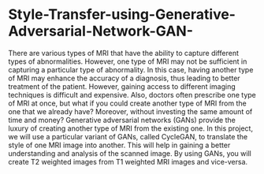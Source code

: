 # Style-Transfer-using-Generative-Adversarial-Network-GAN-
There are various types of MRI that have the ability to capture different types of abnormalities. 
However, one type of MRI may not be sufficient in capturing a particular type of abnormality. 
In this case, having another type of MRI may enhance the accuracy of a diagnosis, thus leading to better treatment of the patient.
However, gaining access to different imaging techniques is difficult and expensive. 
Also, doctors often prescribe one type of MRI at once, but what if you could create another type of MRI from the one that we already have? 
Moreover, without investing the same amount of time and money?
Generative adversarial networks (GANs) provide the luxury of creating another type of MRI from the existing one. 
In this project, we will use a particular variant of GANs, called CycleGAN, to translate the style of one MRI image into another. 
This will help in gaining a better understanding and analysis of the scanned image. By using GANs, you will create T2 weighted images from T1 weighted MRI images and vice-versa.
